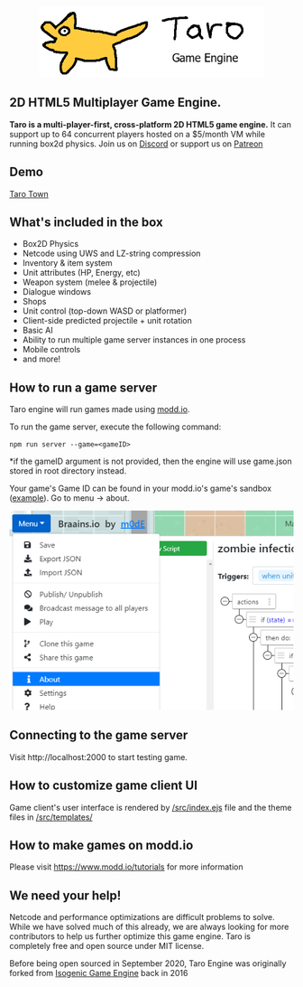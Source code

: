 <p align="center">
  <a href="https://modd.io">
    <img src="logo.png" width="400" alt="Taro Engine logo">
  </a>
</p>

## 2D HTML5 Multiplayer Game Engine.
**Taro is a multi-player-first, cross-platform 2D HTML5 game engine.** 
It can support up to 64 concurrent players hosted on a $5/month VM while running box2d physics.
Join us on [Discord](https://discord.gg/XRe8T7K) or support us on [Patreon](https://www.patreon.com/moddio)

## Demo ##
[Taro Town](http://taro.town)

## What's included in the box
- Box2D Physics
- Netcode using UWS and LZ-string compression
- Inventory & item system
- Unit attributes (HP, Energy, etc)
- Weapon system (melee & projectile)
- Dialogue windows
- Shops
- Unit control (top-down WASD or platformer)
- Client-side predicted projectile + unit rotation
- Basic AI
- Ability to run multiple game server instances in one process
- Mobile controls
- and more!

## How to run a game server
Taro engine will run games made using [modd.io](https://www.modd.io).

To run the game server, execute the following command:
```
npm run server --game=<gameID>
```
*if the gameID argument is not provided, then the engine will use game.json stored in root directory instead.

Your game's Game ID can be found in your modd.io's game's sandbox ([example](https://beta.modd.io/sandbox/game/two-houses/scripts)). Go to menu -> about.

<img src="./assets/images/gameid.png" width="600" alt="How to get game id">

## Connecting to the game server
Visit http://localhost:2000 to start testing game.

## How to customize game client UI
Game client's user interface is rendered by [/src/index.ejs](https://github.com/moddio/taro/blob/master/src/index.ejs) file and the theme files in [/src/templates/](https://github.com/moddio/taro/tree/master/src/templates)

## How to make games on modd.io
Please visit https://www.modd.io/tutorials for more information

## We need your help!
Netcode and performance optimizations are difficult problems to solve. While we have solved much of this already, we are always looking for more contributors to help us further optimize this game engine.
Taro is completely free and open source under MIT license.

Before being open sourced in September 2020, Taro Engine was originally forked from [Isogenic Game Engine](https://www.isogenicengine.com/) back in 2016
